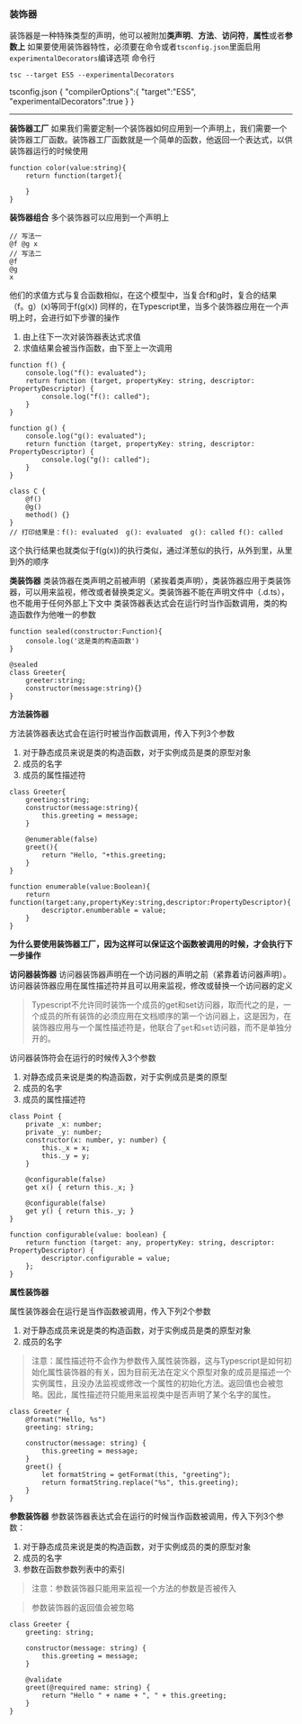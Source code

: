 ### 装饰器
装饰器是一种特殊类型的声明，他可以被附加**类声明**、**方法**、**访问符**，**属性**或者**参数上**
如果要使用装饰器特性，必须要在命令或者`tsconfig.json`里面启用`experimentalDecorators`编译选项
命令行

```
tsc --target ES5 --experimentalDecorators
```

tsconfig.json
{
    "compilerOptions":{
        "target":"ES5",
        "experimentalDecorators":true
    }
}

---
**装饰器工厂**
如果我们需要定制一个装饰器如何应用到一个声明上，我们需要一个装饰器工厂函数。装饰器工厂函数就是一个简单的函数，他返回一个表达式，以供装饰器运行的时候使用

```
function color(value:string){
    return function(target){

    }
}
```

**装饰器组合**
多个装饰器可以应用到一个声明上

```
// 写法一
@f @g x
// 写法二
@f
@g 
x
```
他们的求值方式与复合函数相似，在这个模型中，当复合f和g时，复合的结果（f。g）(x)等同于f(g(x))
同样的，在Typescript里，当多个装饰器应用在一个声明上时，会进行如下步骤的操作
1. 由上往下一次对装饰器表达式求值
2. 求值结果会被当作函数，由下至上一次调用

```
function f() {
    console.log("f(): evaluated");
    return function (target, propertyKey: string, descriptor: PropertyDescriptor) {
        console.log("f(): called");
    }
}

function g() {
    console.log("g(): evaluated");
    return function (target, propertyKey: string, descriptor: PropertyDescriptor) {
        console.log("g(): called");
    }
}

class C {
    @f()
    @g()
    method() {}
}
// 打印结果是：f(): evaluated  g(): evaluated  g(): called f(): called

```
这个执行结果也就类似于f(g(x))的执行类似，通过洋葱似的执行，从外到里，从里到外的顺序

**类装饰器**
类装饰器在类声明之前被声明（紧挨着类声明），类装饰器应用于类装饰器，可以用来监视，修改或者替换类定义。类装饰器不能在声明文件中（.d.ts），也不能用于任何外部上下文中
类装饰器表达式会在运行时当作函数调用，类的构造函数作为他唯一的参数

```
function sealed(constructor:Function){
    console.log('这是类的构造函数')
}

@sealed
class Greeter{
    greeter:string;
    constructor(message:string){}
}
```

**方法装饰器**

方法装饰器表达式会在运行时被当作函数调用，传入下列3个参数
1. 对于静态成员来说是类的构造函数，对于实例成员是类的原型对象
2. 成员的名字
3. 成员的属性描述符

```
class Greeter{
    greeting:string;
    constructor(message:string){
        this.greeting = message;
    }

    @enumerable(false)
    greet(){
        return "Hello, "+this.greeting;
    }
}

function enumerable(value:Boolean){
    return function(target:any,propertyKey:string,descriptor:PropertyDescriptor){
        descriptor.enumberable = value;
    }
}
```

**为什么要使用装饰器工厂，因为这样可以保证这个函数被调用的时候，才会执行下一步操作**


**访问器装饰器**
访问器装饰器声明在一个访问器的声明之前（紧靠着访问器声明）。访问器装饰器应用在属性描述符并且可以用来监视，修改或替换一个访问器的定义

> Typescript不允许同时装饰一个成员的get和set访问器，取而代之的是，一个成员的所有装饰的必须应用在文档顺序的第一个访问器上，这是因为，在装饰器应用与一个属性描述符是，他联合了`get`和`set`访问器，而不是单独分开的。

访问器装饰符会在运行的时候传入3个参数
1. 对静态成员来说是类的构造函数，对于实例成员是类的原型
2. 成员的名字
3. 成员的属性描述符

```
class Point {
    private _x: number;
    private _y: number;
    constructor(x: number, y: number) {
        this._x = x;
        this._y = y;
    }

    @configurable(false)
    get x() { return this._x; }

    @configurable(false)
    get y() { return this._y; }
}

function configurable(value: boolean) {
    return function (target: any, propertyKey: string, descriptor: PropertyDescriptor) {
        descriptor.configurable = value;
    };
}
```

**属性装饰器**

属性装饰器会在运行是当作函数被调用，传入下列2个参数
1. 对于静态成员来说是类的构造函数，对于实例成员是类的原型对象
2. 成员的名字

> 注意：属性描述符不会作为参数传入属性装饰器，这与Typescript是如何初始化属性装饰器的有关，因为目前无法在定义个原型对象的成员是描述一个实例属性，且没办法监视或修改一个属性的初始化方法。返回值也会被忽略。因此，属性描述符只能用来监视类中是否声明了某个名字的属性。

```
class Greeter {
    @format("Hello, %s")
    greeting: string;

    constructor(message: string) {
        this.greeting = message;
    }
    greet() {
        let formatString = getFormat(this, "greeting");
        return formatString.replace("%s", this.greeting);
    }
}
```

**参数装饰器**
参数装饰器表达式会在运行的时候当作函数被调用，传入下列3个参数：
1. 对于静态成员来说是类的构造函数，对于实例成员的类的原型对象
2. 成员的名字
3. 参数在函数参数列表中的索引

> 注意：参数装饰器只能用来监视一个方法的参数是否被传入

> 参数装饰器的返回值会被忽略

```
class Greeter {
    greeting: string;

    constructor(message: string) {
        this.greeting = message;
    }

    @validate
    greet(@required name: string) {
        return "Hello " + name + ", " + this.greeting;
    }
}
```